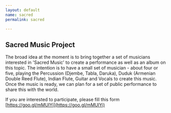 ```yaml
---
layout: default
name: sacred
permalink: sacred

---
```


## Sacred Music Project

The broad idea at the moment is to bring together a set of musicians interested in 'Sacred Music' to create a performance as well as an album on this topic. The intention is to have a small set of musician - about four or five, playing the Percussion (Djembe, Tabla, Daruka), Duduk (Armenian Double Reed Flute), Indian Flute, Guitar and Vocals to create this music. Once the music is ready, we can plan for a set of public performance to share this with the world.

If you are interested to participate, please fill this form [https://goo.gl/mMUlYi](https://goo.gl/mMUlYi)
